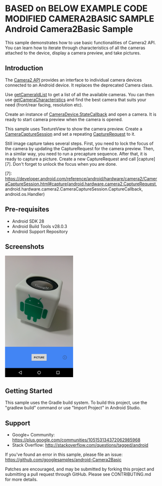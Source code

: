 BASED on BELOW EXAMPLE CODE
MODIFIED CAMERA2BASIC SAMPLE
Android Camera2Basic Sample
===================================

This sample demonstrates how to use basic functionalities of Camera2
API. You can learn how to iterate through characteristics of all the
cameras attached to the device, display a camera preview, and take
pictures.

Introduction
------------

The [Camera2 API][1] provides an interface to individual camera
devices connected to an Android device. It replaces the deprecated
Camera class.

Use [getCameraIdList][2] to get a list of all the available
cameras. You can then use [getCameraCharacteristics][3] and find the
best camera that suits your need (front/rear facing, resolution etc).

Create an instance of [CameraDevice.StateCallback][4] and open a
camera. It is ready to start camera preview when the camera is opened.

This sample uses TextureView to show the camera preview. Create a
[CameraCaptureSession][5] and set a repeating [CaptureRequest][6] to it.

Still image capture takes several steps. First, you need to lock the
focus of the camera by updating the CaptureRequest for the camera
preview. Then, in a similar way, you need to run a precapture
sequence. After that, it is ready to capture a picture. Create a new
CaptureRequest and call [capture][7]. Don't forget to unlock the focus
when you are done.

[1]: https://developer.android.com/reference/android/hardware/camera2/package-summary.html
[2]: https://developer.android.com/reference/android/hardware/camera2/CameraManager.html#getCameraIdList()
[3]: https://developer.android.com/reference/android/hardware/camera2/CameraManager.html#getCameraCharacteristics(java.lang.String)
[4]: https://developer.android.com/reference/android/hardware/camera2/CameraDevice.StateCallback.html
[5]: https://developer.android.com/reference/android/hardware/camera2/CameraCaptureSession.html
[6]: https://developer.android.com/reference/android/hardware/camera2/CaptureRequest.html
[7]: https://developer.android.com/reference/android/hardware/camera2/CameraCaptureSession.html#capture(android.hardware.camera2.CaptureRequest, android.hardware.camera2.CameraCaptureSession.CaptureCallback, android.os.Handler)

Pre-requisites
--------------

- Android SDK 28
- Android Build Tools v28.0.3
- Android Support Repository

Screenshots
-------------

<img src="screenshots/main.png" height="400" alt="Screenshot"/> 

Getting Started
---------------

This sample uses the Gradle build system. To build this project, use the
"gradlew build" command or use "Import Project" in Android Studio.

Support
-------

- Google+ Community: https://plus.google.com/communities/105153134372062985968
- Stack Overflow: http://stackoverflow.com/questions/tagged/android

If you've found an error in this sample, please file an issue:
https://github.com/googlesamples/android-Camera2Basic

Patches are encouraged, and may be submitted by forking this project and
submitting a pull request through GitHub. Please see CONTRIBUTING.md for more details.
